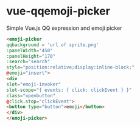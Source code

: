 # vue-qqemoji-picker
Simple Vue.js QQ expression and emoji picker

``` html
<emoji-picker
qqbackground = 'url of sprite.png'
:panelWidth="450"
:panelHeight="170"
:search="search"
style="position:relative;display:inline-block;"
@emoji="insert">
<div
slot="emoji-invoker"
slot-scope="{ events: { click: clickEvent } }"
class="openbutton"
@click.stop="clickEvent">
<button type="button">emoji</button>
</div>
</emoji-picker>
```
